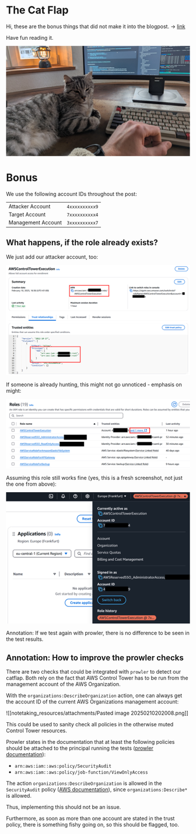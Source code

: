# The Cat Flap

Hi, these are the bonus things that did not make it into the blogpost. -> [link](https://rootcat.de/blog/thecatflap/)

Have fun reading it. 

![ZeCat](resources/barsik.png)


# Bonus

We use the following account IDs throughout the post:

|||
|--|--|
|Attacker Account|`4xxxxxxxxxx9`|
|Target Account|`7xxxxxxxxxx4`|
|Management Account|`3xxxxxxxxxx7`|


## What happens, if the role already exists?

We just add our attacker account, too:

![Trusting two accounts](resources/image-10.png)

If someone is already hunting, this might not go unnoticed - emphasis on might:

![Role overview 2](resources/image-11.png)

Assuming this role still works fine (yes, this is a fresh screenshot, not just the one from above):

![Assuming the role again](resources/image-12.png)

Annotation: If we test again with prowler, there is no difference to be seen in the test results.

## Annotation: How to improve the prowler checks

There are two checks that could be integrated with `prowler` to detect our catflap. Both rely on the fact that AWS Control Tower has to be run from the management account of the AWS Organization.

With the `organizations:DescribeOrganization` action, one can always get the account ID of the current AWS Organizations management account:

![[notetaking_resources/attachments/Pasted image 20250210202008.png]]

This could be used to sanity check all policies in the otherwise muted Control Tower resources.

Prowler states in the documentation that at least the following policies should be attached to the principal running the tests ([prowler documentation](https://docs.prowler.com/projects/prowler-open-source/en/latest/getting-started/requirements/#authentication)):

* `arn:aws:iam::aws:policy/SecurityAudit`
* `arn:aws:iam::aws:policy/job-function/ViewOnlyAccess`

The action `organizations:DescribeOrganization` is allowed in the `SecurityAudit` policy ([AWS documentation](https://docs.aws.amazon.com/aws-managed-policy/latest/reference/SecurityAudit.html)), since `organizations:Describe*` is allowed.

Thus, implementing this should not be an issue.

Furthermore, as soon as more than one account are stated in the trust policy, there is something fishy going on, so this should be flagged, too.
